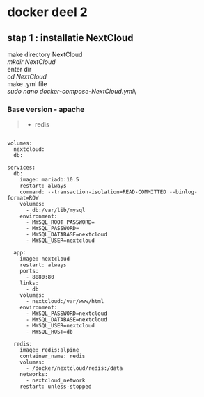 # docker deel 2

## stap 1 : installatie NextCloud

make directory NextCloud \
_mkdir NextCloud_\
enter dir\
_cd NextCloud_\
make .yml file\
_sudo nano docker-compose-NextCloud.yml_\

### Base version - apache

> - redis

```version: '2'

volumes:
  nextcloud:
  db:

services:
  db:
    image: mariadb:10.5
    restart: always
    command: --transaction-isolation=READ-COMMITTED --binlog-format=ROW
    volumes:
      - db:/var/lib/mysql
    environment:
      - MYSQL_ROOT_PASSWORD=
      - MYSQL_PASSWORD=
      - MYSQL_DATABASE=nextcloud
      - MYSQL_USER=nextcloud

  app:
    image: nextcloud
    restart: always
    ports:
      - 8080:80
    links:
      - db
    volumes:
      - nextcloud:/var/www/html
    environment:
      - MYSQL_PASSWORD=nextcloud
      - MYSQL_DATABASE=nextcloud
      - MYSQL_USER=nextcloud
      - MYSQL_HOST=db

  redis:
    image: redis:alpine
    container_name: redis
    volumes:
      - /docker/nextcloud/redis:/data
    networks:
      - nextcloud_network
    restart: unless-stopped
```
